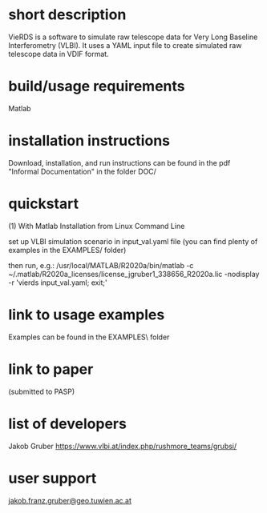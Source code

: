 # short description
VieRDS is a software to simulate raw telescope data for Very Long Baseline Interferometry (VLBI). It uses a YAML input file to create simulated raw telescope data in VDIF format.

# build/usage requirements
Matlab

# installation instructions
Download, installation, and run instructions can be found in the pdf "Informal Documentation" in the folder DOC/

# quickstart

(1) With Matlab Installation from Linux Command Line

set up VLBI simulation scenario in input_val.yaml file (you can find plenty of examples in the EXAMPLES/ folder)

then run, e.g.:
/usr/local/MATLAB/R2020a/bin/matlab -c ~/.matlab/R2020a_licenses/license_jgruber1_338656_R2020a.lic -nodisplay  -r 'vierds input_val.yaml; exit;'

# link to usage examples
Examples can be found in the EXAMPLES\ folder

# link to paper
(submitted to PASP)

# list of developers
Jakob Gruber https://www.vlbi.at/index.php/rushmore_teams/grubsi/

# user support
jakob.franz.gruber@geo.tuwien.ac.at

